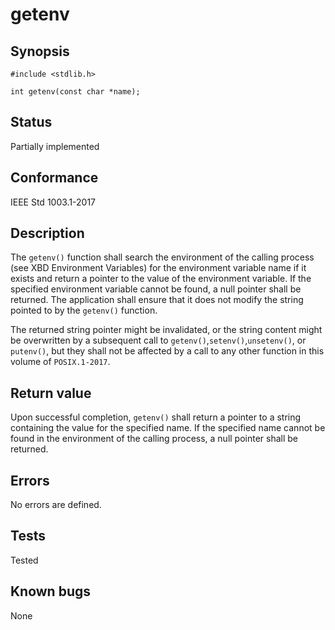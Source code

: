 # getenv

## Synopsis

`#include <stdlib.h>`

`int getenv(const char *name);`

## Status

Partially implemented

## Conformance

IEEE Std 1003.1-2017

## Description

The `getenv()` function shall search the environment of the calling process (see XBD Environment Variables) for the
environment variable name if it exists and return a pointer to the value of the environment variable. If the specified
environment variable cannot be found, a null pointer shall be returned. The application shall ensure that it does not
modify the string pointed to by the `getenv()` function.

The returned string pointer might be invalidated, or the string content might be overwritten by a subsequent call to
`getenv()`,`setenv()`,`unsetenv()`, or `putenv()`, but they shall not be affected by a call to any other function in
this volume of `POSIX.1-2017`.

## Return value

Upon successful completion, `getenv()` shall return a pointer to a string containing the value for the specified name.
If the specified name cannot be found in the environment of the calling process, a null pointer shall be returned.

## Errors

No errors are defined.

## Tests

Tested

## Known bugs

None
